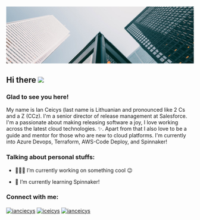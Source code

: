 ![Banner](https://raw.githubusercontent.com/ianceicys/ianceicys/main/GitHub-Profile-Cover.jpg)

<!-- welcome message -->
<h2>Hi there <img src="https://media.giphy.com/media/hvRJCLFzcasrR4ia7z/giphy.gif" width="25px"></h2>

<h3>Glad to see you here!</h3>

<!-- About me -->
<p>
My name is Ian Ceicys (last name is Lithuanian and pronounced like 2 Cs and a Z (CCz). I'm a senior director of release management at Salesforce. I'm a passionate about making releasing software a joy, I love working across the latest cloud technologies. ✨. Apart from that I also love to be a guide and mentor for those who are new to cloud platforms. I'm currently into Azure Devops, Terraform, AWS-Code Deploy, and Spinnaker!
</p>

<!-- Personal Stuffs -->
<h3> Talking about personal stuffs:</h3>

- 👨🏽‍💻 I’m currently working on something cool 😉

- 🌱 I’m currently learning Spinnaker!


<!-- Connect with me -->
<h3 align="left">Connect with me:</h3>
<p align="left">

<a href="https://twitter.com/ianceicys" target="blank"><img align="center" src="https://github.com/kmhmubin/kmhmubin/blob/master/assets/twitter.svg" alt="ianciecys" height="30" width="30" /></a>
<a href="https://linkedin.com/in/ianceicys" target="blank"><img align="center" src="https://github.com/kmhmubin/kmhmubin/blob/master/assets/linkedin.svg" alt="iceicys" height="30" width="30" /></a>
<a href="https://dev.to/ianceicys" target="blank"><img align="center" src="https://github.com/kmhmubin/kmhmubin/blob/master/assets/dev.svg" alt="ianceicys" height="30" width="30" /></a>
</p>


<!--
**ianceicys/ianceicys** is a ✨ _special_ ✨ repository because its `README.md` (this file) appears on your GitHub profile.

Here are some ideas to get you started:

- 🔭 I’m currently working on ...
- 🌱 I’m currently learning ...
- 👯 I’m looking to collaborate on ...
- 🤔 I’m looking for help with ...
- 💬 Ask me about ...
- 📫 How to reach me: ...
- 😄 Pronouns: ...
- ⚡ Fun fact: ...
-->

